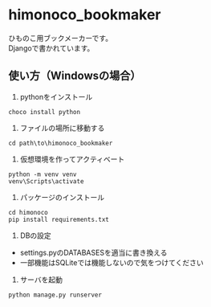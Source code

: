 # himonoco_bookmaker
ひものこ用ブックメーカーです。<br>
Djangoで書かれています。

## 使い方（Windowsの場合）
1. pythonをインストール
```
choco install python
```
1. ファイルの場所に移動する
```
cd path\to\himonoco_bookmaker
```
1. 仮想環境を作ってアクティベート
```
python -m venv venv
venv\Scripts\activate
```
1. パッケージのインストール
```
cd himonoco
pip install requirements.txt
```
1. DBの設定
  - settings.pyのDATABASESを適当に書き換える
  - 一部機能はSQLiteでは機能しないので気をつけてください
1. サーバを起動
```
python manage.py runserver
```
